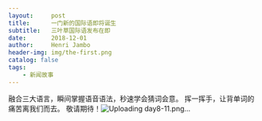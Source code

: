 ```yaml
---
layout:     post
title:      一门新的国际语即将诞生
subtitle:   三叶草国际语发布在即
date:       2018-12-01
author:     Henri Jambo
header-img: img/the-first.png
catalog: false
tags:
    - 新闻故事
---
```



融合三大语言，瞬间掌握语音语法，秒速学会猜词会意。 
挥一挥手，让背单词的痛苦离我们而去。 
敬请期待！![Uploading day8-11.png…]()

